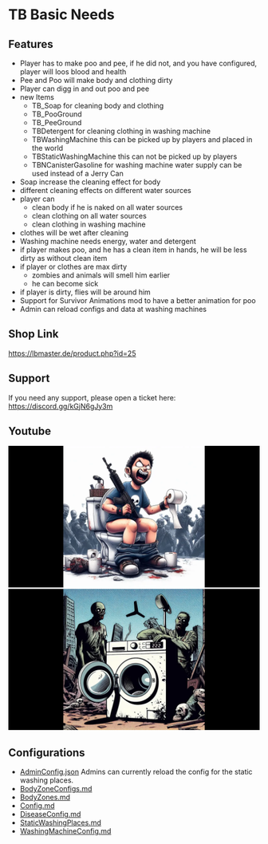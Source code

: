 # TB Basic Needs

## Features
- Player has to make poo and pee, if he did not, and you have configured, player will loos blood and health
- Pee and Poo will make body and clothing dirty
- Player can digg in and out poo and pee
- new Items 
  - TB_Soap for cleaning body and clothing
  - TB_PooGround
  - TB_PeeGround
  - TBDetergent for cleaning clothing in washing machine
  - TBWashingMachine this can be picked up by players and placed in the world
  - TBStaticWashingMachine this can not be picked up by players
  - TBNCanisterGasoline for washing machine water supply can be used instead of a Jerry Can
- Soap increase the cleaning effect for body
- different cleaning effects on different water sources
- player can 
  - clean body if he is naked on all water sources
  - clean clothing on all water sources
  - clean clothing in washing machine
- clothes will be wet after cleaning
- Washing machine needs energy, water and detergent
- if player makes poo, and he has a clean item  in hands, he will be less dirty as without clean item
- if player or clothes are max dirty
  - zombies and animals will smell him earlier
  - he can become sick
- if player is dirty, flies will be around him
- Support for Survivor Animations mod to have a better animation for poo
- Admin can reload configs and data at washing machines

## Shop Link
https://lbmaster.de/product.php?id=25

## Support

If you need any support, please open a ticket here: https://discord.gg/kGjN6gJy3m

## Youtube

[![Basic Needs](Logo.png)](https://youtu.be/3CVjtuJO8gE)
[![Washing Machine](logoWYT.png)](https://www.youtube.com/watch?v=Z5NNgfVLpaQ)


## Configurations

- [AdminConfig.json](../GlobalConfigs/Readme.md#adminconfigjson) Admins can currently reload the config for the static washing places.
- [BodyZoneConfigs.md](Configs/BodyZoneConfigs.md)
- [BodyZones.md](Configs/BodyZones.md)
- [Config.md](Configs/Config.md)
- [DiseaseConfig.md](Configs/DiseaseConfig.md)
- [StaticWashingPlaces.md](Configs/StaticWashingPlaces.md)
- [WashingMachineConfig.md](Configs/WashingMachineConfig.md)